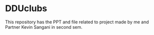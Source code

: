 # DDUclubs
This repository has the PPT and file related to project made by me and Partner Kevin Sangani in second sem.
